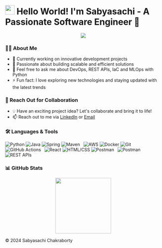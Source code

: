 
<h1><img src="https://github.githubassets.com/images/icons/emoji/unicode/1f389.png" width="30"/> Hello World! I'm Sabyasachi - A Passionate Software Engineer 🚀</h1>

<p align="center">
    <img src="https://readme-typing-svg.herokuapp.com?color=%2336BCF7&lines=Software+Engineer;MLOps+Engineer;Dream+to+Create+for+Good" />
</p>

### 👨‍💻 About Me
- 🔭 Currently working on innovative development projects
- 🚀 Passionate about building scalable and efficient solutions
- 💬 Feel free to ask me about DevOps, REST APIs, IaC and MLOps with Python
- ⚡ Fun fact: I love exploring new technologies and staying updated with the latest trends

### 🤝 Reach Out for Collaboration
- 💡 Have an exciting project idea? Let's collaborate and bring it to life!
- 📫 Reach out to me via [LinkedIn](https://www.linkedin.com/in/sabyasachi-chakraborty-89035997/) or [Email](mailto:sabya.1834090@gmail.com)

### 🛠️ Languages & Tools

![Python](https://img.shields.io/badge/-Python-05122A?style=flat&logo=python) ![Java](https://img.shields.io/badge/-Java-05122A?style=flat&logo=Java&logoColor=white) ![Spring](https://img.shields.io/badge/-Spring-05122A?style=flat&logo=spring&logoColor=white) ![Maven](https://img.shields.io/badge/-Maven-05122A?style=flat&logo=apache-maven&logoColor=white) &nbsp; 
![AWS](https://img.shields.io/badge/-AWS-05122A?style=flat&logo=amazon-aws) ![Docker](https://img.shields.io/badge/-Docker-05122A?style=flat&logo=docker) ![Git](https://img.shields.io/badge/-Git-05122A?style=flat&logo=git) ![GitHub Actions](https://img.shields.io/badge/GitHub%20Actions%20-05122A?style=flat&logo=github-actions&logoColor=white) &nbsp;
![React](https://img.shields.io/badge/-React-05122A?style=flat&logo=react) ![HTML/CSS](https://img.shields.io/badge/-HTML%2FCSS-05122A?style=flat&logo=html5&logoColor=white)
![Postman](https://img.shields.io/badge/-Postman-05122A?style=flat&logo=postman) &nbsp;
![Postman](https://img.shields.io/badge/-Postman-05122A?style=flat&logo=postman) ![REST APIs](https://img.shields.io/badge/-REST%20APIs-05122A?style=flat&logo=rest)

### 📊 GitHub Stats
<p align="center">
    <img height="180em" src="https://github-readme-stats.vercel.app/api?username=sabyasc&show_icons=true&theme=radical" />
</p>

© 2024 Sabyasachi Chakraborty
